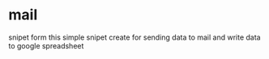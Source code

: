 # mail
snipet form
this simple snipet create for sending data to mail and write data to google spreadsheet
